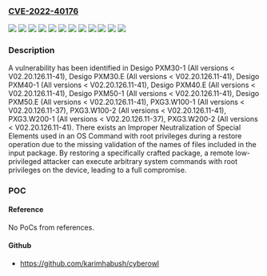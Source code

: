 ### [CVE-2022-40176](https://cve.mitre.org/cgi-bin/cvename.cgi?name=CVE-2022-40176)
![](https://img.shields.io/static/v1?label=Product&message=Desigo%20PXM30-1&color=blue)
![](https://img.shields.io/static/v1?label=Product&message=Desigo%20PXM30.E&color=blue)
![](https://img.shields.io/static/v1?label=Product&message=Desigo%20PXM40-1&color=blue)
![](https://img.shields.io/static/v1?label=Product&message=Desigo%20PXM40.E&color=blue)
![](https://img.shields.io/static/v1?label=Product&message=Desigo%20PXM50-1&color=blue)
![](https://img.shields.io/static/v1?label=Product&message=Desigo%20PXM50.E&color=blue)
![](https://img.shields.io/static/v1?label=Product&message=PXG3.W100-1&color=blue)
![](https://img.shields.io/static/v1?label=Product&message=PXG3.W100-2&color=blue)
![](https://img.shields.io/static/v1?label=Product&message=PXG3.W200-1&color=blue)
![](https://img.shields.io/static/v1?label=Product&message=PXG3.W200-2&color=blue)
![](https://img.shields.io/static/v1?label=Version&message=n%2Fa&color=blue)
![](https://img.shields.io/static/v1?label=Vulnerability&message=CWE-78%3A%20Improper%20Neutralization%20of%20Special%20Elements%20used%20in%20an%20OS%20Command%20('OS%20Command%20Injection')&color=brighgreen)

### Description

A vulnerability has been identified in Desigo PXM30-1 (All versions < V02.20.126.11-41), Desigo PXM30.E (All versions < V02.20.126.11-41), Desigo PXM40-1 (All versions < V02.20.126.11-41), Desigo PXM40.E (All versions < V02.20.126.11-41), Desigo PXM50-1 (All versions < V02.20.126.11-41), Desigo PXM50.E (All versions < V02.20.126.11-41), PXG3.W100-1 (All versions < V02.20.126.11-37), PXG3.W100-2 (All versions < V02.20.126.11-41), PXG3.W200-1 (All versions < V02.20.126.11-37), PXG3.W200-2 (All versions < V02.20.126.11-41). There exists an Improper Neutralization of Special Elements used in an OS Command with root privileges during a restore operation due to the missing validation of the names of files included in the input package. By restoring a specifically crafted package, a remote low-privileged attacker can execute arbitrary system commands with root privileges on the device, leading to a full compromise.

### POC

#### Reference
No PoCs from references.

#### Github
- https://github.com/karimhabush/cyberowl

